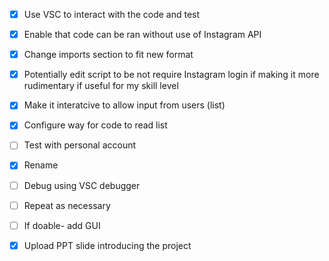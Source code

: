 - [x] Use VSC to interact with the code and test
- [x] Enable that code can be ran without use of Instagram API
- [x] Change imports section to fit new format
- [x] Potentially edit script to be not require Instagram login if making it more rudimentary if useful for my skill level
- [x] Make it interatcive to allow input from users (list)
- [x] Configure way for code to read list
- [ ] Test with personal account
- [x] Rename
- [ ] Debug using VSC debugger
- [ ] Repeat as necessary
- [ ] If doable- add GUI
- [x] Upload PPT slide introducing the project
      

